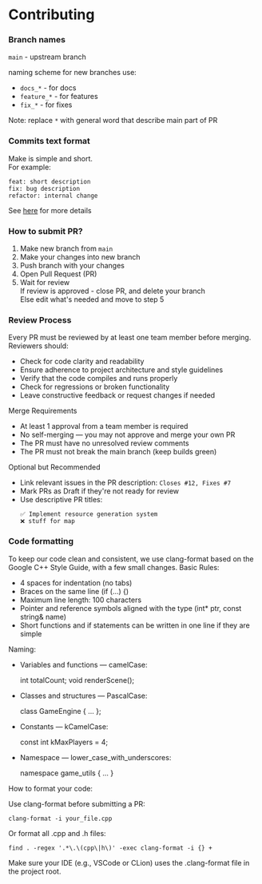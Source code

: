# Contributing

### Branch names

 `main` - upstream branch

 naming scheme for new branches use:
  - `docs_*` - for docs
  - `feature_*` - for features
  - `fix_*` - for fixes

 Note: replace `*` with general word that describe main part of PR
 
### Commits text format

 Make is simple and short.  
 For example:
 ```
 feat: short description  
 fix: bug description  
 refactor: internal change
 ```

See [here](https://gist.github.com/joshbuchea/6f47e86d2510bce28f8e7f42ae84c716) for more details

### How to submit PR?

 1. Make new branch from `main` 
 2. Make your changes into new branch
 3. Push branch with your changes
 4. Open Pull Request (PR)
 5. Wait for review  
  If review is approved - close PR, and delete your branch  
  Else edit what's needed and move to step 5

### Review Process
 Every PR must be reviewed by at least one team member before merging.  
 Reviewers should:
  - Check for code clarity and readability
  - Ensure adherence to project architecture and style guidelines
  - Verify that the code compiles and runs properly
  - Check for regressions or broken functionality
  - Leave constructive feedback or request changes if needed

 Merge Requirements
  - At least 1 approval from a team member is required
  - No self-merging — you may not approve and merge your own PR
  - The PR must have no unresolved review comments
  - The PR must not break the main branch (keep builds green)

 Optional but Recommended
  - Link relevant issues in the PR description: `Closes #12, Fixes #7`
  - Mark PRs as Draft if they're not ready for review
  - Use descriptive PR titles:
    ``` 
    ✅ Implement resource generation system
    ❌ stuff for map
    ```

### Code formatting

To keep our code clean and consistent, we use clang-format based on the Google C++ Style Guide, with a few small changes.
Basic Rules:

 - 4 spaces for indentation (no tabs)
 - Braces on the same line (if (...) {)
 - Maximum line length: 100 characters
 - Pointer and reference symbols aligned with the type (int* ptr, const string& name)
 - Short functions and if statements can be written in one line if they are simple

Naming:

 - Variables and functions — camelCase:

    int totalCount;
    void renderScene();

 - Classes and structures — PascalCase:

    class GameEngine { ... };

 - Constants — kCamelCase:
   
    const int kMaxPlayers = 4;

 - Namespace — lower_case_with_underscores:
    
    namespace game_utils { ... }

How to format your code:

 Use clang-format before submitting a PR:
    
    clang-format -i your_file.cpp

Or format all .cpp and .h files:

    find . -regex '.*\.\(cpp\|h\)' -exec clang-format -i {} +

Make sure your IDE (e.g., VSCode or CLion) uses the .clang-format file in the project root.
